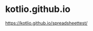 # kotlio.github.io

<a href="https://kotlio.github.io/spreadsheettest/">https://kotlio.github.io/spreadsheettest/</a>
